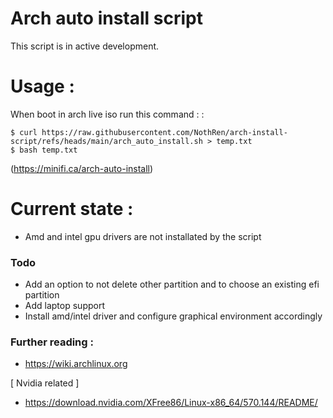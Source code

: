 # Arch auto install script 

This script is in active development. 

# Usage : 

When boot in arch live iso run this command : : 
```
$ curl https://raw.githubusercontent.com/NothRen/arch-install-script/refs/heads/main/arch_auto_install.sh > temp.txt
$ bash temp.txt
```
(https://minifi.ca/arch-auto-install)

#  Current state : 

- Amd and intel gpu drivers are not installated by the script

### Todo

- Add an option to not delete other partition and to choose an existing efi partition
- Add laptop support
- Install amd/intel driver and configure graphical environment accordingly

### Further reading :
- https://wiki.archlinux.org

[ Nvidia related ]
- https://download.nvidia.com/XFree86/Linux-x86_64/570.144/README/
